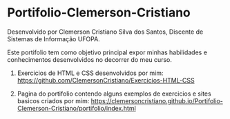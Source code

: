 # Portifolio-Clemerson-Cristiano
 Desenvolvido por Clemerson Cristiano Silva dos Santos,
 Discente de Sistemas de Informação UFOPA.
 
 Este portifolio tem como objetivo principal expor minhas habilidades e conhecimentos desenvolvidos no decorrer do meu curso.

1. Exercicios de HTML e CSS desenvolvidos por mim: https://github.com/ClemersonCristiano/Exercicios-HTML-CSS

2. Pagina do portifolio contendo alguns exemplos de exercicios e sites basicos criados por mim: https://clemersoncristiano.github.io/Portifolio-Clemerson-Cristiano/portifolio/index.html
